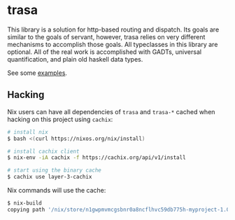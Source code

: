 # trasa

This library is a solution for http-based routing and dispatch. Its goals are similar to the goals of servant, however, trasa relies on very different mechanisms to accomplish those goals. All typeclasses in this library are optional. All of the real work is accomplished with GADTs, universal quantification, and plain old haskell data types.

See some [examples](./example/).

## Hacking

Nix users can have all dependencies of `trasa` and `trasa-*` cached when hacking on this project using `cachix`:

```sh
# install nix
$ bash <(curl https://nixos.org/nix/install)

# install cachix client
$ nix-env -iA cachix -f https://cachix.org/api/v1/install

# start using the binary cache
$ cachix use layer-3-cachix
```

Nix commands will use the cache:

```sh
$ nix-build
copying path '/nix/store/n1gwpmvmcgsbnr0a8ncflhvc59db775h-myproject-1.0.0' from 'https://layer-3-cachix.cachix.org'
```
